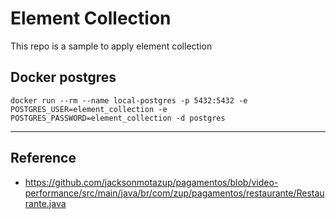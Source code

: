 # Element Collection

This repo is a sample to apply element collection

## Docker postgres

```shell
docker run --rm --name local-postgres -p 5432:5432 -e POSTGRES_USER=element_collection -e POSTGRES_PASSWORD=element_collection -d postgres
```

---
## Reference
- https://github.com/jacksonmotazup/pagamentos/blob/video-performance/src/main/java/br/com/zup/pagamentos/restaurante/Restaurante.java
